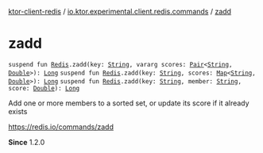 [ktor-client-redis](../index.md) / [io.ktor.experimental.client.redis.commands](index.md) / [zadd](./zadd.md)

# zadd

`suspend fun `[`Redis`](../io.ktor.experimental.client.redis/-redis/index.md)`.zadd(key: `[`String`](https://kotlinlang.org/api/latest/jvm/stdlib/kotlin/-string/index.html)`, vararg scores: `[`Pair`](https://kotlinlang.org/api/latest/jvm/stdlib/kotlin/-pair/index.html)`<`[`String`](https://kotlinlang.org/api/latest/jvm/stdlib/kotlin/-string/index.html)`, `[`Double`](https://kotlinlang.org/api/latest/jvm/stdlib/kotlin/-double/index.html)`>): `[`Long`](https://kotlinlang.org/api/latest/jvm/stdlib/kotlin/-long/index.html)
`suspend fun `[`Redis`](../io.ktor.experimental.client.redis/-redis/index.md)`.zadd(key: `[`String`](https://kotlinlang.org/api/latest/jvm/stdlib/kotlin/-string/index.html)`, scores: `[`Map`](https://kotlinlang.org/api/latest/jvm/stdlib/kotlin.collections/-map/index.html)`<`[`String`](https://kotlinlang.org/api/latest/jvm/stdlib/kotlin/-string/index.html)`, `[`Double`](https://kotlinlang.org/api/latest/jvm/stdlib/kotlin/-double/index.html)`>): `[`Long`](https://kotlinlang.org/api/latest/jvm/stdlib/kotlin/-long/index.html)
`suspend fun `[`Redis`](../io.ktor.experimental.client.redis/-redis/index.md)`.zadd(key: `[`String`](https://kotlinlang.org/api/latest/jvm/stdlib/kotlin/-string/index.html)`, member: `[`String`](https://kotlinlang.org/api/latest/jvm/stdlib/kotlin/-string/index.html)`, score: `[`Double`](https://kotlinlang.org/api/latest/jvm/stdlib/kotlin/-double/index.html)`): `[`Long`](https://kotlinlang.org/api/latest/jvm/stdlib/kotlin/-long/index.html)

Add one or more members to a sorted set, or update its score if it already exists

https://redis.io/commands/zadd

**Since**
1.2.0

